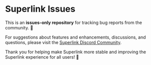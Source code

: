 # Superlink Issues 

This is an **issues-only repository** for tracking bug reports from the community. 🐛

For suggestions about features and enhancements, discussions, and questions, please visit the [Superlink Discord Community](https://discord.com/invite/ua2rZVA8fe). 

Thank you for helping make Superlink more stable and improving the Superlink experience for all users! 💜
